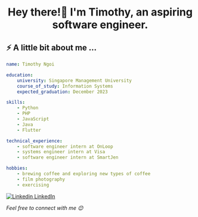 <h1 align ="center"> Hey there!👋 I'm Timothy, an aspiring software engineer. </h1>

<h2> ⚡ A little bit about me ...</h2>

```yaml
name: Timothy Ngoi

education:
    university: Singapore Management University 
    course_of_study: Information Systems
    expected_graduation: December 2023

skills:
    - Python
    - PHP
    - JavaScript
    - Java
    - Flutter

technical_experience:
    - software engineer intern at OnLoop
    - systems engineer intern at Visa
    - software engineer intern at SmartJen

hobbies:
    - brewing coffee and exploring new types of coffee
    - film photography 
    - exercising 

```

[![Linkedin](https://i.stack.imgur.com/gVE0j.png) LinkedIn](https://www.linkedin.com/in/timothy-ngoi/)
&nbsp;


<em>Feel free to connect with me 😊</em>
